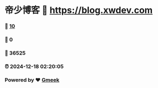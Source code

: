 # 帝少博客 :link: https://blog.xwdev.com 
### :page_facing_up: [10](https://blog.xwdev.com/tag.html) 
### :speech_balloon: 0 
### :hibiscus: 36525 
### :alarm_clock: 2024-12-18 02:20:05 
### Powered by :heart: [Gmeek](https://github.com/Meekdai/Gmeek)
